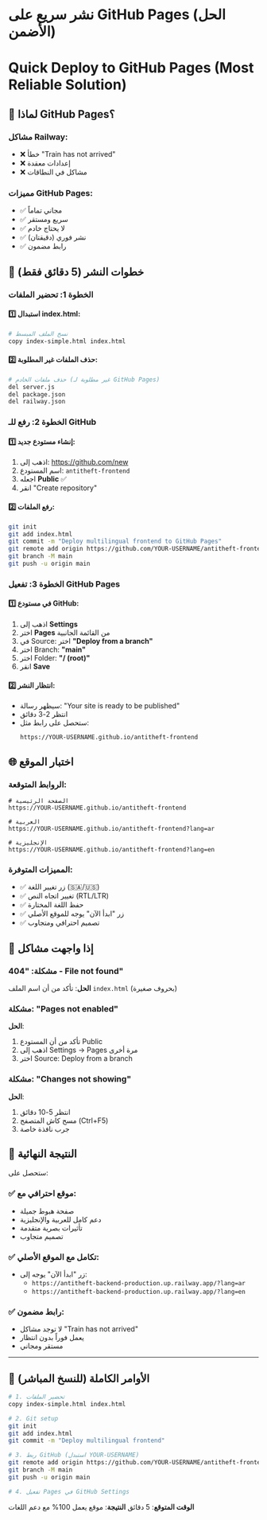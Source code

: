 # نشر سريع على GitHub Pages (الحل الأضمن)
# Quick Deploy to GitHub Pages (Most Reliable Solution)

## 🎯 لماذا GitHub Pages؟

### مشاكل Railway:
- ❌ خطأ "Train has not arrived"
- ❌ إعدادات معقدة
- ❌ مشاكل في النطاقات

### مميزات GitHub Pages:
- ✅ مجاني تماماً
- ✅ سريع ومستقر
- ✅ لا يحتاج خادم
- ✅ نشر فوري (دقيقتان)
- ✅ رابط مضمون

## 🚀 خطوات النشر (5 دقائق فقط)

### الخطوة 1: تحضير الملفات

#### 1️⃣ استبدال index.html:
```bash
# نسخ الملف المبسط
copy index-simple.html index.html
```

#### 2️⃣ حذف الملفات غير المطلوبة:
```bash
# حذف ملفات الخادم (غير مطلوبة لـ GitHub Pages)
del server.js
del package.json
del railway.json
```

### الخطوة 2: رفع للـ GitHub

#### 1️⃣ إنشاء مستودع جديد:
1. اذهب إلى: https://github.com/new
2. اسم المستودع: `antitheft-frontend`
3. اجعله **Public** ✅
4. انقر "Create repository"

#### 2️⃣ رفع الملفات:
```bash
git init
git add index.html
git commit -m "Deploy multilingual frontend to GitHub Pages"
git remote add origin https://github.com/YOUR-USERNAME/antitheft-frontend.git
git branch -M main
git push -u origin main
```

### الخطوة 3: تفعيل GitHub Pages

#### 1️⃣ في مستودع GitHub:
1. اذهب إلى **Settings**
2. اختر **Pages** من القائمة الجانبية
3. في Source: اختر **"Deploy from a branch"**
4. اختر Branch: **"main"**
5. اختر Folder: **"/ (root)"**
6. انقر **Save**

#### 2️⃣ انتظار النشر:
- سيظهر رسالة: "Your site is ready to be published"
- انتظر 2-3 دقائق
- ستحصل على رابط مثل:
  ```
  https://YOUR-USERNAME.github.io/antitheft-frontend
  ```

## 🌐 اختبار الموقع

### الروابط المتوقعة:
```
# الصفحة الرئيسية
https://YOUR-USERNAME.github.io/antitheft-frontend

# العربية
https://YOUR-USERNAME.github.io/antitheft-frontend?lang=ar

# الإنجليزية
https://YOUR-USERNAME.github.io/antitheft-frontend?lang=en
```

### المميزات المتوفرة:
- ✅ زر تغيير اللغة (🇸🇦/🇺🇸)
- ✅ تغيير اتجاه النص (RTL/LTR)
- ✅ حفظ اللغة المختارة
- ✅ زر "ابدأ الآن" يوجه للموقع الأصلي
- ✅ تصميم احترافي ومتجاوب

## 🔧 إذا واجهت مشاكل

### مشكلة: "404 - File not found"
**الحل**: تأكد من أن اسم الملف `index.html` (بحروف صغيرة)

### مشكلة: "Pages not enabled"
**الحل**: 
1. تأكد من أن المستودع Public
2. اذهب إلى Settings → Pages مرة أخرى
3. اختر Source: Deploy from a branch

### مشكلة: "Changes not showing"
**الحل**:
1. انتظر 5-10 دقائق
2. مسح كاش المتصفح (Ctrl+F5)
3. جرب نافذة خاصة

## 🎉 النتيجة النهائية

ستحصل على:

### ✅ موقع احترافي مع:
- صفحة هبوط جميلة
- دعم كامل للعربية والإنجليزية
- تأثيرات بصرية متقدمة
- تصميم متجاوب

### ✅ تكامل مع الموقع الأصلي:
- زر "ابدأ الآن" يوجه إلى:
  - `https://antitheft-backend-production.up.railway.app/?lang=ar`
  - `https://antitheft-backend-production.up.railway.app/?lang=en`

### ✅ رابط مضمون:
- لا توجد مشاكل "Train has not arrived"
- يعمل فوراً بدون انتظار
- مستقر ومجاني

---

## 🚀 الأوامر الكاملة (للنسخ المباشر)

```bash
# 1. تحضير الملفات
copy index-simple.html index.html

# 2. Git setup
git init
git add index.html
git commit -m "Deploy multilingual frontend"

# 3. ربط GitHub (استبدل YOUR-USERNAME)
git remote add origin https://github.com/YOUR-USERNAME/antitheft-frontend.git
git branch -M main
git push -u origin main

# 4. تفعيل Pages في GitHub Settings
```

**الوقت المتوقع**: 5 دقائق
**النتيجة**: موقع يعمل 100% مع دعم اللغات